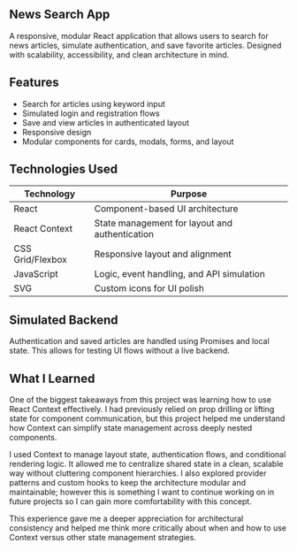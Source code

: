## News Search App

A responsive, modular React application that allows users to search for news articles, simulate authentication, and save favorite articles. Designed with scalability, accessibility, and clean architecture in mind.

## Features

- Search for articles using keyword input
- Simulated login and registration flows
- Save and view articles in authenticated layout
- Responsive design
- Modular components for cards, modals, forms, and layout


## Technologies Used

| Technology       | Purpose                                        |
| ---------------- | ---------------------------------------------- |
| React            | Component-based UI architecture                |
| React Context    | State management for layout and authentication |
| CSS Grid/Flexbox | Responsive layout and alignment                |
| JavaScript       | Logic, event handling, and API simulation      |
| SVG              | Custom icons for UI polish                     |

## Simulated Backend

Authentication and saved articles are handled using Promises and local state. This allows for testing UI flows without a live backend.

## What I Learned

One of the biggest takeaways from this project was learning how to use React Context effectively. I had previously relied on prop drilling or lifting state for component communication, but this project helped me understand how Context can simplify state management across deeply nested components.

I used Context to manage layout state, authentication flows, and conditional rendering logic. It allowed me to centralize shared state in a clean, scalable way without cluttering component hierarchies. I also explored provider patterns and custom hooks to keep the architecture modular and maintainable; however this is something I want to continue working on in future projects so I can gain more comfortability with this concept. 

This experience gave me a deeper appreciation for architectural consistency and helped me think more critically about when and how to use Context versus other state management strategies.

